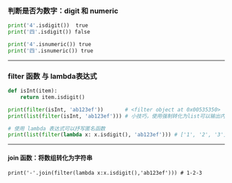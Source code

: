 ### 判断是否为数字：digit 和 numeric

```py
print('4'.isdigit())  true
print('四'.isdigit()) false

print('4'.isnumeric()) true
print('四'.isnumeric()) true
```

---

### filter 函数 与 lambda表达式

```py
def isInt(item):
    return item.isdigit()

print(filter(isInt, 'ab123ef'))       # <filter object at 0x00535350>
print(list(filter(isInt, 'ab123ef'))) # 小技巧，使用强制转化为list可以输出内容：['1', '2', '3']

# 使用 lambda 表达式可以抒写匿名函数
print(list(filter(lambda x: x.isdigit(), 'ab123ef'))) # ['1', '2', '3']
```

---

#### join 函数：将数组转化为字符串

```
print('-'.join(filter(lambda x:x.isdigit(),'ab123ef'))) # 1-2-3
```



